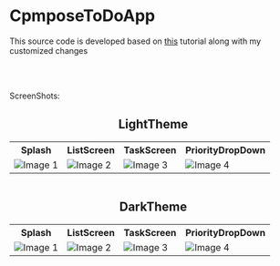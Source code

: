 <h1>CpmposeToDoApp</h1>
<P>This source code is developed based on <a href="https://www.udemy.com/course/to-do-app-with-jetpack-compose-mvvm-android-development/" target="_blank">this</a> tutorial along with my customized changes</P>
<br/>
<br/>
<p>ScreenShots:</p>
<h2 style="text-align: center;">LightTheme</h2>
<table style="margin: 0 auto;">
  <tr>
    <th>Splash</th>
    <th>ListScreen</th>
    <th>TaskScreen</th>
    <th>PriorityDropDown</th>
  </tr>
  <tr>
    <td><img src="[https://github.com/mehrankasebvatan/ComposeToDo/ScreenShots/image1.png](https://github.com/mehrankasebvatan/ComposeToDo/blob/main/ScreenShots/image1.png)" alt="Image 1"></td>
    <td><img src="image2.jpg" alt="Image 2"></td>
    <td><img src="image3.jpg" alt="Image 3"></td>
    <td><img src="image4.jpg" alt="Image 4"></td>
  </tr>
</table>
<br/>
<h2 style="text-align: center;">DarkTheme</h2>
<table style="margin: 0 auto;">
  <tr>
    <th>Splash</th>
    <th>ListScreen</th>
    <th>TaskScreen</th>
    <th>PriorityDropDown</th>
  </tr>
  <tr>
    <td><img src="image1.jpg" alt="Image 1"></td>
    <td><img src="image2.jpg" alt="Image 2"></td>
    <td><img src="image3.jpg" alt="Image 3"></td>
    <td><img src="image4.jpg" alt="Image 4"></td>
  </tr>
</table>

